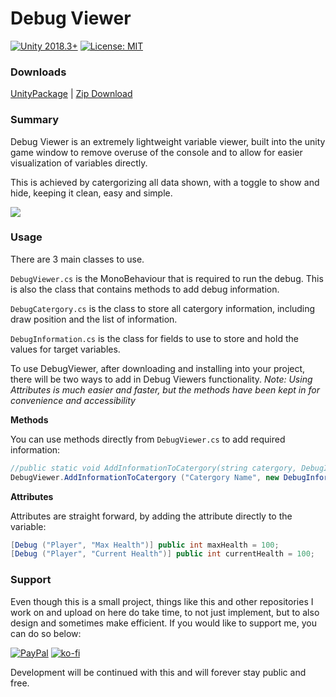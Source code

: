 # Debug Viewer
[![Unity 2018.3+](https://img.shields.io/badge/unity-2018.4%2B-blue.svg)](https://unity3d.com/get-unity/download) [![License: MIT](https://img.shields.io/badge/License-MIT-brightgreen.svg)](https://github.com/WooshiiDev/HierarchyDecorator/blob/master/LICENSE)
### Downloads
[UnityPackage](https://github.com/WooshiiDev/DebugViewer/raw/main/Assets/DebugViewer.unitypackage) | [Zip Download](https://github.com/WooshiiDev/DebugViewer/archive/main.zip)

### Summary
Debug Viewer is an extremely lightweight variable viewer, built into the unity game window to remove overuse of the console and to allow for easier visualization of variables directly.

This is achieved by catergorizing all data shown, with a toggle to show and hide, keeping it clean, easy and simple.

![](https://i.imgur.com/mLFl0JA.gif)

### Usage
There are 3 main classes to use.

`DebugViewer.cs` is the MonoBehaviour that is required to run the debug. This is also the class that contains methods to add debug information.

`DebugCatergory.cs` is the class to store all catergory information, including draw position and the list of information.

`DebugInformation.cs` is the class for fields to use to store and hold the values for target variables.

To use DebugViewer, after downloading and installing into your project, there will be two ways to add in Debug Viewers functionality.
*Note: Using Attributes is much easier and faster, but the methods have been kept in for convenience and accessibility*

**Methods**

You can use methods directly from `DebugViewer.cs` to add required information:
```cs
//public static void AddInformationToCatergory(string catergory, DebugInformation information, bool addCatergory = false)
DebugViewer.AddInformationToCatergory ("Catergory Name", new DebugInformation ("Display Name", this, "variableName"), true);
```

**Attributes**

Attributes are straight forward, by adding the attribute directly to the variable:
```cs
[Debug ("Player", "Max Health")] public int maxHealth = 100;
[Debug ("Player", "Current Health")] public int currentHealth = 100;
```

### Support
Even though this is a small project, things like this and other repositories I work on and upload on here do take time, to not just implement, but to also design and sometimes make efficient. If you would like to support me, you can do so below:

[![PayPal](https://www.paypalobjects.com/en_US/i/btn/btn_donateCC_LG.gif)](https://paypal.me/Wooshii?locale.x=en_GB)
[![ko-fi](https://www.ko-fi.com/img/githubbutton_sm.svg)](https://ko-fi.com/L3L026UOE)

Development will be continued with this and will forever stay public and free.
